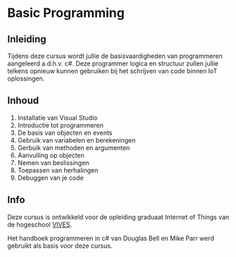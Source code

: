 # Basic Programming

## Inleiding

Tijdens deze cursus wordt jullie de basisvaardigheden van programmeren aangeleerd a.d.h.v. c#. Deze programmer logica en structuur zullen jullie telkens opnieuw kunnen gebruiken bij het schrijven van code binnen IoT oplossingen.

## Inhoud

1. Installatie van Visual Studio
2. Introductie tot programmeren
3. De basis van objecten en events
4. Gebruik van variabelen en berekeningen
5. Gerbuik van methoden en argumenten
6. Aanvulling op objecten
7. Nemen van beslissingen
8. Toepassen van herhalingen
9. Debuggen van je code

## Info

Deze cursus is ontwikkeld voor de opleiding graduaat Internet of Things van de hogeschool [VIVES](https://www.vives.be/nl/opleidingen/industriële-wetenschappen-en-technologie/graduaat-internet-of-things).

Het handboek programmeren in c# van Douglas Bell en Mike Parr werd gebruikt als basis voor deze cursus.

